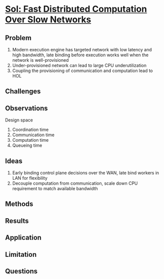 # [Sol: Fast Distributed Computation Over Slow Networks](https://symbioticlab.org/publications/files/sol:nsdi20/sol-nsdi20.pdf)
## Problem
1. Modern execution engine has targeted network with low latency and high bandwidth, late binding before execution works well when the network is well-provisioned
2. Under-provisioned network can lead to large CPU underutilization 
3. Coupling the provisioning of communication and computation lead to HOL
## Challenges

## Observations
Design space
1. Coordination time
2. Communication time
3. Computation time
4. Queueing time
## Ideas
1. Early binding control plane decisions over the WAN, late bind workers in LAN for flexibility
2. Decouple computation from communication, scale down CPU requirement to match available bandwidth
## Methods

## Results

## Application

## Limitation

## Questions